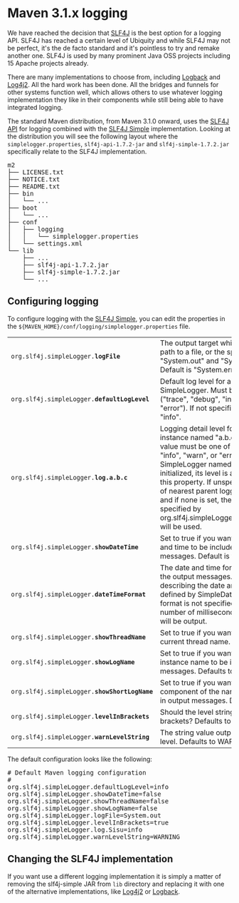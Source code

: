 <!---
Licensed to the Apache Software Foundation (ASF) under one
or more contributor license agreements.  See the NOTICE file
distributed with this work for additional information
regarding copyright ownership.  The ASF licenses this file
to you under the Apache License, Version 2.0 (the
"License"); you may not use this file except in compliance
with the License.  You may obtain a copy of the License at

  http://www.apache.org/licenses/LICENSE-2.0

Unless required by applicable law or agreed to in writing,
software distributed under the License is distributed on an
"AS IS" BASIS, WITHOUT WARRANTIES OR CONDITIONS OF ANY
KIND, either express or implied.  See the License for the
specific language governing permissions and limitations
under the License.
-->
# Maven 3.1.x logging

We have reached the decision that [SLF4J][1] is the best option for a logging API. SLF4J has reached a certain level of Ubiquity and while SLF4J may not be perfect, it's the de facto standard and it's pointless to try and remake another one. SLF4J is used by many prominent Java OSS projects including 15 Apache projects already.

There are many implementations to choose from, including [Logback][4] and [Log4j2][3]. All the hard work has been done. All the bridges and funnels for other systems function well, which allows others to use whatever logging implementation they like in their components while still being able to have integrated logging.

The standard Maven distribution, from Maven 3.1.0 onward, uses the [SLF4J API][5] for logging combined with the [SLF4J Simple][2] implementation. Looking at the distribution you will see the following layout where the `simplelogger.properties`, `slf4j-api-1.7.2-jar` and `slf4j-simple-1.7.2.jar` specifically relate to the SLF4J implementation.

<div class="source"><pre>
m2
├── LICENSE.txt
├── NOTICE.txt
├── README.txt
├── bin
│   └── ...
├── boot
│   └── ...
├── conf
│   ├── logging
│   │   └── simplelogger.properties
│   └── settings.xml
└── lib
    ├── ...
    ├── slf4j-api-1.7.2.jar
    ├── slf4j-simple-1.7.2.jar
    └── ...
</pre></div>

## Configuring logging 

To configure logging with the [SLF4J Simple][2], you can edit the properties in the `${MAVEN_HOME}/conf/logging/simplelogger.properties` file.

<table border="0" class="bodyTable">
<tr class="b">
<td><code>org.slf4j.simpleLogger.<b>logFile</b></code></td>
<td>The output target which can be the path to a file, or the special values "System.out" and "System.err". Default is "System.err".</td>
</tr>
<tr class="a">
<td><code>org.slf4j.simpleLogger.<b>defaultLogLevel</b></code></td>
<td>Default log level for all instances of SimpleLogger. Must be one of ("trace", "debug", "info", "warn", or "error"). If not specified, defaults to "info".</td>
</tr>
<tr class="b">
<td><code>org.slf4j.simpleLogger.<b>log.a.b.c</b></code></td>
<td>Logging detail level for a SimpleLogger instance named "a.b.c". Right-side value must be one of "trace", "debug", "info", "warn", or "error". When a SimpleLogger named "a.b.c" is initialized, its level is assigned from this property. If unspecified, the level of nearest parent logger will be used, and if none is set, then the value specified by org.slf4j.simpleLogger.defaultLogLevel will be used.</td>
</tr>
<tr class="a">
<td><code>org.slf4j.simpleLogger.<b>showDateTime</b></code></td>
<td>Set to true if you want the current date and time to be included in output messages. Default is true</td>
</tr>
<tr class="b">
<td><code>org.slf4j.simpleLogger.<b>dateTimeFormat</b></code></td>
<td>The date and time format to be used in the output messages. The pattern describing the date and time format is defined by SimpleDateFormat. If the format is not specified or is invalid, the number of milliseconds since start up will be output.</td>
</tr>
<tr class="a">
<td><code>org.slf4j.simpleLogger.<b>showThreadName</b></code></td>
<td>Set to true if you want to output the current thread name. Defaults to true.</td>
</tr>
<tr class="b">
<td><code>org.slf4j.simpleLogger.<b>showLogName</b></code></td>
<td>Set to true if you want the Logger instance name to be included in output messages. Defaults to true.</td>
</tr>
<tr class="a">
<td><code>org.slf4j.simpleLogger.<b>showShortLogName</b></code></td>
<td>Set to true if you want the last component of the name to be included in output messages. Defaults to false.</td>
</tr>
<tr class="b">
<td><code>org.slf4j.simpleLogger.<b>levelInBrackets</b></code></td>
<td>Should the level string be output in brackets? Defaults to false.</td>
</tr>
<tr class="a">
<td><code>org.slf4j.simpleLogger.<b>warnLevelString</b></code></td>
<td>The string value output for the warn level. Defaults to WARN.</td>
</tr>
</table>

The default configuration looks like the following:

<div class="source"><pre>
# Default Maven logging configuration
#
org.slf4j.simpleLogger.defaultLogLevel=info
org.slf4j.simpleLogger.showDateTime=false
org.slf4j.simpleLogger.showThreadName=false
org.slf4j.simpleLogger.showLogName=false
org.slf4j.simpleLogger.logFile=System.out
org.slf4j.simpleLogger.levelInBrackets=true
org.slf4j.simpleLogger.log.Sisu=info
org.slf4j.simpleLogger.warnLevelString=WARNING
</pre></div>

## Changing the SLF4J implementation

If you want use a different logging implementation it is simply a matter of removing the slf4j-simple JAR from <code>lib</code> directory and replacing it with one of the alternative implementations, like [Log4j2][3] or [Logback][4]. 

[1]: http://slf4j.org
[2]: http://www.slf4j.org/apidocs/org/slf4j/impl/SimpleLogger.html
[3]: http://logging.apache.org/log4j/2.x/slf4j-impl/
[4]: http://logback.qos.ch
[5]: http://slf4j.org/apidocs/
